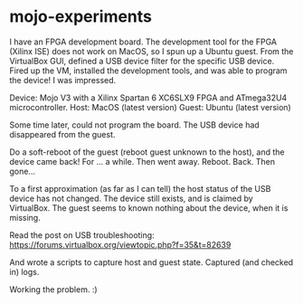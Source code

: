 # mojo-experiments

I have an FPGA development board. The development tool for the FPGA (Xilinx ISE) does not work on MacOS, so I spun up a Ubuntu guest. From the VirtualBox GUI, defined a USB device filter for the specific USB device. Fired up the VM, installed the development tools, and was able to program the device! I was impressed.

Device:
    Mojo V3 with a Xilinx Spartan 6 XC6SLX9 FPGA and ATmega32U4 microcontroller.
Host:
    MacOS (latest version)
Guest:
    Ubuntu (latest version)

Some time later, could not program the board. The USB device had disappeared from the guest.

Do a soft-reboot of the guest (reboot guest unknown to the host), and the device came back! For ... a while. Then went away. Reboot. Back. Then gone...

To a first approximation (as far as I can tell) the host status of the USB device has not changed. The device still exists, and is claimed by VirtualBox. The guest seems to known nothing about the device, when it is missing.

Read the post on USB troubleshooting:
https://forums.virtualbox.org/viewtopic.php?f=35&t=82639

And wrote a scripts to capture host and guest state. Captured (and checked in) logs.

Working the problem. :)
